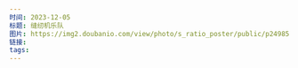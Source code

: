 ```yaml
---
时间: 2023-12-05
标题: 缝纫机乐队
图片: https://img2.doubanio.com/view/photo/s_ratio_poster/public/p2498558511.webp
链接: 
tags:
---
```




